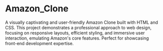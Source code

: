 # Amazon_Clone
A visually captivating and user-friendly Amazon Clone built with HTML and CSS. This project demonstrates a professional approach to web design, focusing on responsive layouts, efficient styling, and immersive user interaction, emulating Amazon's core features. Perfect for showcasing front-end development expertise.
